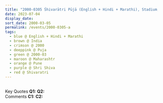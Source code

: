 ```yaml
---
title: "2000-0305 Śhivarātri Pūjā (English + Hindi + Marathi), Stadium, Pune, Maharashtra, India"
date: 2023-07-04
display_date: 
sort_date: 2000-03-05
permalink: /events/2000-0305-a
tags:
  - blue @ English + Hindi + Marathi
  - brown @ India
  - crimson @ 2000
  - deeppink @ Puja
  - green @ 2000-03
  - maroon @ Maharashtr
  - orange @ Pune
  - purple @ Shri Shiva 
  - red @ Shivaratri
---
```


<br>

<wave-list>
  <list-title color="DarkSeaGreen" width="55">Key Quotes</list-title>
  <list-item color="BlanchedAlmond" width="280"><b>Q1:</b> <i></i></list-item>
  <list-item color="Lavender" width="280"><b>Q2:</b> <i></i></list-item>
</wave-list>

<br>

<wave-list>
  <list-title color="DarkSeaGreen" width="55">Comments</list-title>
  <list-item color="BlanchedAlmond" width="280"><b>C1:</b> <i></i></list-item>
  <list-item color="Lavender" width="280"><b>C2:</b> <i></i></list-item>
</wave-list>